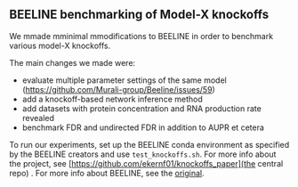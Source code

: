## BEELINE benchmarking of Model-X knockoffs

We mmade mminimal mmodifications to BEELINE in order to benchmark various model-X knockoffs.

The main changes we made were:

- evaluate multiple parameter settings of the same model (https://github.com/Murali-group/Beeline/issues/59)
- add a knockoff-based network inference method
- add datasets with protein concentration and RNA production rate revealed
- benchmark FDR and undirected FDR in addition to AUPR et cetera

To run our experiments, set up the BEELINE conda environment as specified by the BEELINE creators and use `test_knockoffs.sh`. For more info about the project, see [https://github.com/ekernf01/knockoffs_paper](the central repo) . For more info about BEELINE, see the [original](https://github.com/Murali-group/Beeline/).
